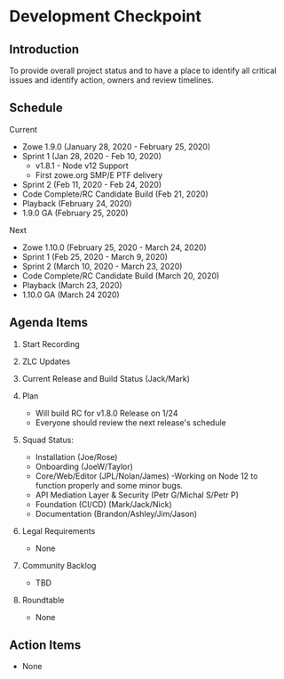 # Development Checkpoint

Introduction
------------
To provide overall project status and to have a place to identify all critical issues and identify action, owners and review timelines.

Schedule
--------

Current
- Zowe 1.9.0 (January 28, 2020 - February 25, 2020)
- Sprint 1 (Jan 28, 2020 - Feb 10, 2020)
    - v1.8.1 - Node v12 Support
    - First zowe.org SMP/E PTF delivery
- Sprint 2 (Feb 11, 2020 - Feb 24, 2020)
- Code Complete/RC Candidate Build (Feb 21, 2020)
- Playback (February 24, 2020)
- 1.9.0 GA (February 25, 2020)

Next
- Zowe 1.10.0 (February 25, 2020 - March 24, 2020)
- Sprint 1 (Feb 25, 2020 - March 9, 2020)
- Sprint 2 (March 10, 2020 - March 23, 2020)
- Code Complete/RC Candidate Build (March 20, 2020)
- Playback (March 23, 2020)
- 1.10.0 GA (March 24 2020)

Agenda Items
------------
1. Start Recording
2. ZLC Updates
3. Current Release and Build Status (Jack/Mark)
4. Plan
     - Will build RC for v1.8.0 Release on 1/24
     - Everyone should review the next release's schedule
5. Squad Status:
    - Installation (Joe/Rose)
    - Onboarding (JoeW/Taylor)
    - Core/Web/Editor (JPL/Nolan/James)
        -Working on Node 12 to function properly and some minor bugs.
    - API Mediation Layer & Security (Petr G/Michal S/Petr P)
    - Foundation (CI/CD) (Mark/Jack/Nick)
    - Documentation (Brandon/Ashley/Jim/Jason)

6. Legal Requirements
    - None

7. Community Backlog
    - TBD
8. Roundtable
    - None

Action Items
------------
- None
